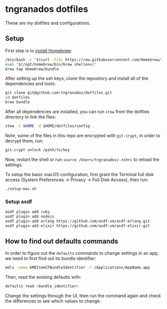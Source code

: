 # tngranados dotfiles

These are my dotfiles and configurations.

## Setup

First step is to [install Homebrew](https://brew.sh):

```zsh
/bin/bash -c "$(curl -fsSL https://raw.githubusercontent.com/Homebrew/install/HEAD/install.sh)"
eval "$(/opt/homebrew/bin/brew shellenv)"
brew tap Homebrew/bundle
```

After setting up the ssh keys, clone the repository and install all of the dependencies and tools:

```zsh
git clone git@github.com:tngranados/dotfiles.git
cd dotfiles
brew bundle
```

After all dependencies are installed, you can run `stow` from the dotfiles directory to link the files:

```zsh
stow -t $HOME -d $HOME/dotfiles/config .
```

Note, some of the files in this repo are encrypted with `git-crypt`, in order to decrypt them, run:

```zsh
git-crypt unlock /path/to/key
```

Now, restart the shell or run `source /Users/tngranados/.zshrc` to reload the settings.

To setup the basic macOS configuration, first grant the Terminal full disk access (System Preferences -> Privacy -> Full Disk Access), then run:

```zsh
./setup-mac.sh
```

### Setup asdf

```zsh
asdf plugin add ruby
asdf plugin add nodejs
asdf plugin-add erlang https://github.com/asdf-vm/asdf-erlang.git
asdf plugin-add elixir https://github.com/asdf-vm/asdf-elixir.git
```

## How to find out defaults commands

In order to figure out the `defaults` commands to change settings in an app, we need to first find out its bundle identifier:

```zsh
mdls -name kMDItemCFBundleIdentifier -r /Applications/AppName.app
```

Then, read the existing defaults with:

```zsh
defaults read <bundle_identifier>
```

Change the settings through the UI, then run the command again and check the differences to see which values to change.
